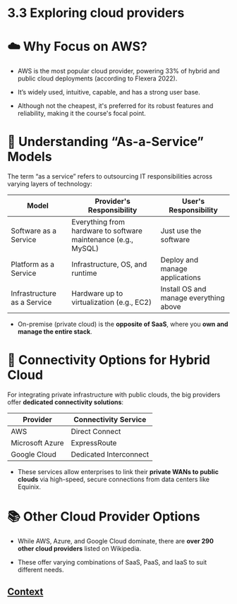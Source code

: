 # 3.3 Exploring cloud providers 
 
 # ☁️ Why Focus on AWS?
* AWS is the most popular cloud provider, powering 33% of hybrid and public cloud deployments (according to Flexera 2022).

* It’s widely used, intuitive, capable, and has a strong user base.

* Although not the cheapest, it's preferred for its robust features and reliability, making it the course's focal point.

# 🧠 Understanding “As-a-Service” Models
The term “as a service” refers to outsourcing IT responsibilities across varying layers of technology:

| Model                      | Provider's Responsibility                                      | User's Responsibility                           |
|---------------------------|----------------------------------------------------------------|--------------------------------------------------|
| Software as a Service     | Everything from hardware to software maintenance (e.g., MySQL) | Just use the software                            |
| Platform as a Service     | Infrastructure, OS, and runtime                                | Deploy and manage applications                   |
| Infrastructure as a Service | Hardware up to virtualization (e.g., EC2)                     | Install OS and manage everything above           |


* On-premise (private cloud) is the **opposite of SaaS**, where you **own and manage the entire stack**.

# 🔌 Connectivity Options for Hybrid Cloud
For integrating private infrastructure with public clouds, the big providers offer **dedicated connectivity solutions**:

| Provider         | Connectivity Service     |
|------------------|--------------------------|
| AWS              | Direct Connect           |
| Microsoft Azure  | ExpressRoute             |
| Google Cloud     | Dedicated Interconnect   |

* These services allow enterprises to link their **private WANs to public clouds** via high-speed, secure connections from data centers like Equinix.

# 📚 Other Cloud Provider Options
* While AWS, Azure, and Google Cloud dominate, there are **over 290 other cloud providers** listed on Wikipedia.

* These offer varying combinations of SaaS, PaaS, and IaaS to suit different needs.
 
 ## [Context](./../context.md)